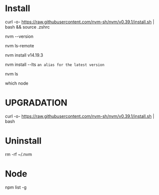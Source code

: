 # Install
curl -o- https://raw.githubusercontent.com/nvm-sh/nvm/v0.39.1/install.sh | bash && source .zshrc

nvm --version

nvm ls-remote

nvm install v14.19.3

nvm install --lts ```an alias for the latest version```

nvm ls

which node

# UPGRADATION
curl -o- https://raw.githubusercontent.com/nvm-sh/nvm/v0.39.1/install.sh | bash

# Uninstall
rm -rf ~/.nvm


# Node

npm list -g

